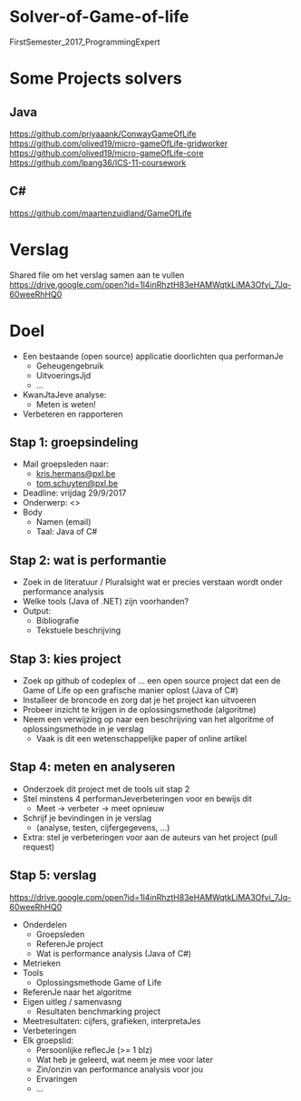 # Solver-of-Game-of-life
FirstSemester_2017_ProgrammingExpert

# Some Projects solvers 
## Java 
https://github.com/priyaaank/ConwayGameOfLife 
https://github.com/olived19/micro-gameOfLife-gridworker 
https://github.com/olived19/micro-gameOfLife-core 
https://github.com/lpang36/ICS-11-coursework 
## C#
https://github.com/maartenzuidland/GameOfLife 

# Verslag 
Shared file om het verslag samen aan te vullen 
https://drive.google.com/open?id=1l4inRhztH83eHAMWqtkLiMA3Ofvi_7Jq-60weeRhHQ0 

# Doel	
- Een	bestaande	(open	source)	applicatie doorlichten	qua	performanJe
  - Geheugengebruik	
  - UitvoeringsJjd	
  - …	
- KwanJtaJeve	analyse:	
  - Meten	is	weten!	
- Verbeteren	en	rapporteren	

## Stap	1:	groepsindeling	
- Mail	groepsleden	naar:	
  - kris.hermans@pxl.be
  - tom.schuyten@pxl.be		
- Deadline:	vrijdag	29/9/2017	
- Onderwerp:	<<groep	progexp>>	
- Body	
  - Namen	(email)	
  - Taal:	Java	of	C#	
  
## Stap	2:	wat	is	performantie	
- Zoek	in	de	literatuur	/	Pluralsight	wat	er precies	verstaan	wordt	onder	performance	analysis	
- Welke	tools	(Java	of	.NET)	zijn	voorhanden?	
- Output:	
  - Bibliografie	
  - Tekstuele	beschrijving	
  
## Stap	3:	kies	project	
- Zoek	op	github	of	codeplex	of	…	een	open	source project	dat	een	de	Game	of	Life	op	een	grafische manier	oplost	(Java	of	C#)	
- Installeer	de	broncode	en	zorg	dat	je	het	project	kan	uitvoeren	
- Probeer	inzicht	te	krijgen	in	de	oplossingsmethode	(algoritme)		
- Neem	een	verwijzing	op	naar	een	beschrijving	van	het	algoritme	of	oplossingsmethode	in	je	verslag	
  - Vaak	is	dit	een	wetenschappelijke	paper	of	online	artikel	  
  
## Stap	4:	meten	en	analyseren	
- Onderzoek	dit	project	met	de	tools	uit	stap 2	
- Stel	minstens	4	performanJeverbeteringen voor	en	bewijs	dit	
  - Meet	->	verbeter	->	meet	opnieuw
- Schrijf	je	bevindingen	in	je	verslag	
  - (analyse,	testen,	cijfergegevens,	…)	
- Extra:	stel	je	verbeteringen	voor	aan	de auteurs van het project (pull request)

## Stap	5:	verslag	
https://drive.google.com/open?id=1l4inRhztH83eHAMWqtkLiMA3Ofvi_7Jq-60weeRhHQ0 
- Onderdelen	
  - Groepsleden	
  - ReferenJe	project	
  - Wat	is	performance	analysis	(Java	of	C#)	
- Metrieken
- Tools	
  - Oplossingsmethode	Game	of	Life	
- ReferenJe	naar	het	algoritme	
- Eigen	uitleg	/	samenvasng	
  - Resultaten	benchmarking	project	
- Meetresultaten:	cijfers,	grafieken,	interpretaJes	
- Verbeteringen		
- Elk	groepslid:	
  - Persoonlijke	reflecJe	(>=	1	blz)	
  - Wat	heb	je	geleerd,	wat	neem	je	mee	voor	later	
  - Zin/onzin	van	performance	analysis	voor	jou	
  - Ervaringen	
  - …	



